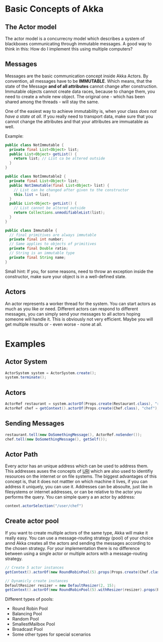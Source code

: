 # Basic Concepts of Akka

## The Actor model
The actor model is a concurrecny model which describes a system of blackboxes communicating through immutable messages. A good way to think in this: How do I implement this using multiple computers?

## Messages

Messages are the basic communication concept inside Akka Actors.
By convention, all messages have to be **IMMUTABLE**. Which means, that the state of the Message **and of all attributes** cannot change after construction. 
Immutable objects cannot create data races, because to change them, you need to create a whole new object. The original one - which has been shared among the threads - will stay the same.

One of the easiest way to achieve immutability is, when your class _does not have a state at all_.
If you really need to transport data, make sure that you cannot change the attributes and that your attributes are immuatable as well.

Example:
```java
public class NotImmutable {
  private final List<Object> list;
  public List<Object> getList() {
    return list; // List ca be altered outside
  }
}

public class NotImmutable2 {
  private final List<Object> list;
  public NotImmutable(final List<Object> list) {
    // List can be changed after given to the constructor
    this.list = list;
  }
  public List<Object> getList() {
    // List cannot be altered outside
    return Collections.unmodifiableList(list);
  }
}

public class Immutable {
  // final primitives are always immutable
  private final int number;
  // Same applies to objects of primitives 
  private final Double ratio;
  // String is an immutable type
  private final String name;
}
```

Small hint: If you, for some reasons, need to throw an exception inside the constructor, make sure your object is in a well-defined state.

## Actors
An actor represents a worker thread for the system. You can start actors as much as you like or need.
Different actors can respond to different messages, you can simply send your messages to all actors hoping someone will handle it. This is obviously not very efficient. Maybe you will get multiple results or - even worse - none at all.



# Examples

## Actor System

```java
ActorSystem system = ActorSystem.create();
system.terminate();
```

## Actors
```java
ActorRef restaurant = system.actorOf(Props.create(Restaurant.class), "restaurant");
ActorRef chef = getContext().actorOf(Props.create(Chef.class), "chef");
```

## Sending Messages
```java
restaurant.tell(new DoSomethingMessage(), ActorRef.noSender());
chef.tell(new DoSomethingMessage(), getSelf());
```

## Actor Path
Every actor has an unique address which can be used to address them. This addresses auses the concepts of [URI](https://en.wikipedia.org/wiki/Uniform_Resource_Identifier) which are also used to identifiy resources on the internet or on file systems.
The biggest advantages of this concept is, that it does not mattter on which machine it lives, if you can address it uniquely, you can use it. 
Addresses can be absoulte, just like in filesystems or internet addresses, or can be relative to the actor you performs the query.
You can simple query a an actor by address:
```java
context.actorSelection("/user/chef")
```

## Create actor pool
If you want to create multiple actors of the same type, Akka will make it really easy.
You can use a message-routing strategy (pool) of your choice annd Akka creates all the actors and sending the messages according to the chosen strategy. For your implementation there is no difference between using a single actor or multiple actors with a message-routing strategy.

```java
// Create 5 actor instances
getContext().actorOf(new RoundRobinPool(5).props(Props.create(Chef.class)), "chefs");

// Dynamicly create instances
DefaultResizer resizer = new DefaultResizer(2, 15);
getContext().actorOf(new RoundRobinPool(5).withResizer(resizer).props(Props.create(Waiter.class)), "waiters");
```

Different types of pools:
* Round Robin Pool
* Balancing Pool
* Random Pool
* SmallestMailbox Pool
* Broadcast Pool
* Some other types for special scenarios
